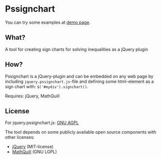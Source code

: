 Pssignchart
===========

You can try some examples at [demo page](http://e-math.github.io/pssignchart/).

What?
-----
A tool for creating sign charts for solving inequalities as a jQuery plugin

How?
----
Pssignchart is a jQuery-plugin and can be embedded on any web page
by including `jquery.pssignchart.js`-file and defining some html-element
as a sign chart with: `$('#mydiv').signchart()`.

Requires: jQuery, MathQuill

License
-------
For jquery.pssignchart.js:
[GNU AGPL](http://www.gnu.org/licenses/agpl-3.0.html)

The tool depends on some publicly available open source components with other licenses:
* [jQuery](http://jquery.com) (MIT-license)
* [MathQuill](http://mathquill.com/) (GNU LGPL)
